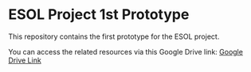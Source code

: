 # ESOL Project 1st Prototype

This repository contains the first prototype for the ESOL project.

You can access the related resources via this Google Drive link:
[Google Drive Link](https://drive.google.com/file/d/1yuh3qSadcNcAaljUT7M-coFkiMtB5hmb/view?usp=sharing)

